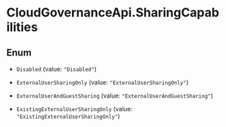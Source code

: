 # CloudGovernanceApi.SharingCapabilities

## Enum


* `Disabled` (value: `"Disabled"`)

* `ExternalUserSharingOnly` (value: `"ExternalUserSharingOnly"`)

* `ExternalUserAndGuestSharing` (value: `"ExternalUserAndGuestSharing"`)

* `ExistingExternalUserSharingOnly` (value: `"ExistingExternalUserSharingOnly"`)



